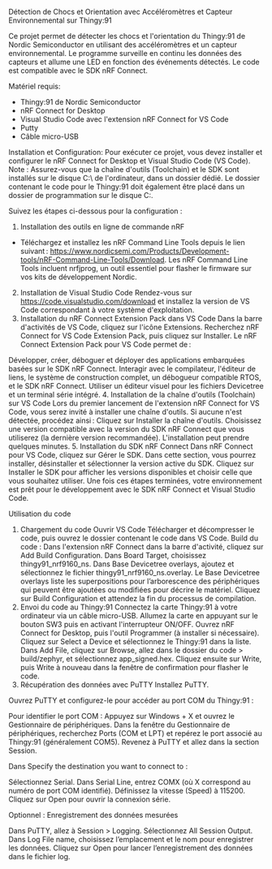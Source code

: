 Détection de Chocs et Orientation avec Accéléromètres et Capteur Environnemental sur Thingy:91

Ce projet permet de détecter les chocs et l'orientation du Thingy:91 de Nordic Semiconductor en utilisant des accéléromètres et un capteur environnemental. Le programme surveille en continu les données des capteurs et allume une LED en fonction des événements détectés. Le code est compatible avec le SDK nRF Connect.

Matériel requis:
- Thingy:91 de Nordic Semiconductor
- nRF Connect for Desktop
- Visual Studio Code avec l'extension nRF Connect for VS Code
- Putty
- Câble micro-USB

Installation et Configuration:
Pour exécuter ce projet, vous devez installer et configurer le nRF Connect for Desktop et Visual Studio Code (VS Code). 
Note : Assurez-vous que la chaîne d'outils (Toolchain) et le SDK sont installés sur le disque C:\ de l'ordinateur, dans un dossier dédié. Le dossier contenant le code pour le Thingy:91 doit également être placé dans un dossier de programmation sur le disque C:\.

Suivez les étapes ci-dessous pour la configuration :

1. Installation des outils en ligne de commande nRF
- Téléchargez et installez les nRF Command Line Tools depuis le lien suivant : https://www.nordicsemi.com/Products/Development-tools/nRF-Command-Line-Tools/Download.
Les nRF Command Line Tools incluent nrfjprog, un outil essentiel pour flasher le firmware sur vos kits de développement Nordic.
2. Installation de Visual Studio Code
Rendez-vous sur https://code.visualstudio.com/download et installez la version de VS Code correspondant à votre système d'exploitation.
3. Installation du nRF Connect Extension Pack dans VS Code
Dans la barre d'activités de VS Code, cliquez sur l'icône Extensions.
Recherchez nRF Connect for VS Code Extension Pack, puis cliquez sur Installer.
Le nRF Connect Extension Pack pour VS Code permet de :

Développer, créer, déboguer et déployer des applications embarquées basées sur le SDK nRF Connect.
Interagir avec le compilateur, l'éditeur de liens, le système de construction complet, un débogueur compatible RTOS, et le SDK nRF Connect.
Utiliser un éditeur visuel pour les fichiers Devicetree et un terminal série intégré.
4. Installation de la chaîne d'outils (Toolchain) sur VS Code
Lors du premier lancement de l'extension nRF Connect for VS Code, vous serez invité à installer une chaîne d'outils. Si aucune n'est détectée, procédez ainsi :
Cliquez sur Installer la chaîne d'outils.
Choisissez une version compatible avec la version du SDK nRF Connect que vous utiliserez (la dernière version recommandée).
L'installation peut prendre quelques minutes.
5. Installation du SDK nRF Connect
Dans nRF Connect pour VS Code, cliquez sur Gérer le SDK.
Dans cette section, vous pourrez installer, désinstaller et sélectionner la version active du SDK.
Cliquez sur Installer le SDK pour afficher les versions disponibles et choisir celle que vous souhaitez utiliser.
Une fois ces étapes terminées, votre environnement est prêt pour le développement avec le SDK nRF Connect et Visual Studio Code.

Utilisation du code
1. Chargement du code
Ouvrir VS Code
Télécharger et décompresser le code, puis ouvrez le dossier contenant le code dans VS Code.
Build du code :
Dans l'extension nRF Connect dans la barre d'activité, cliquez sur Add Build Configuration.
Dans Board Target, choisissez thingy91_nrf9160_ns.
Dans Base Devicetree overlays, ajoutez et sélectionnez le fichier thingy91_nrf9160_ns.overlay.
Le Base Devicetree overlays liste les superpositions pour l’arborescence des périphériques qui peuvent être ajoutées ou modifiées pour décrire le matériel.
Cliquez sur Build Configuration et attendez la fin du processus de compilation.
2. Envoi du code au Thingy:91
Connectez la carte Thingy:91 à votre ordinateur via un câble micro-USB.
Allumez la carte en appuyant sur le bouton SW3 puis en activant l'interrupteur ON/OFF.
Ouvrez nRF Connect for Desktop, puis l'outil Programmer (à installer si nécessaire).
Cliquez sur Select a Device et sélectionnez le Thingy:91 dans la liste.
Dans Add File, cliquez sur Browse, allez dans le dossier du code > build/zephyr, et sélectionnez app_signed.hex.
Cliquez ensuite sur Write, puis Write à nouveau dans la fenêtre de confirmation pour flasher le code.
3. Récupération des données avec PuTTY
Installez PuTTY.

Ouvrez PuTTY et configurez-le pour accéder au port COM du Thingy:91 :

Pour identifier le port COM :
Appuyez sur Windows + X et ouvrez le Gestionnaire de périphériques.
Dans la fenêtre du Gestionnaire de périphériques, recherchez Ports (COM et LPT) et repérez le port associé au Thingy:91 (généralement COM5).
Revenez à PuTTY et allez dans la section Session.

Dans Specify the destination you want to connect to :

Sélectionnez Serial.
Dans Serial Line, entrez COMX (où X correspond au numéro de port COM identifié).
Définissez la vitesse (Speed) à 115200.
Cliquez sur Open pour ouvrir la connexion série.

Optionnel : Enregistrement des données mesurées

Dans PuTTY, allez à Session > Logging.
Sélectionnez All Session Output.
Dans Log File name, choisissez l’emplacement et le nom pour enregistrer les données.
Cliquez sur Open pour lancer l’enregistrement des données dans le fichier log.
